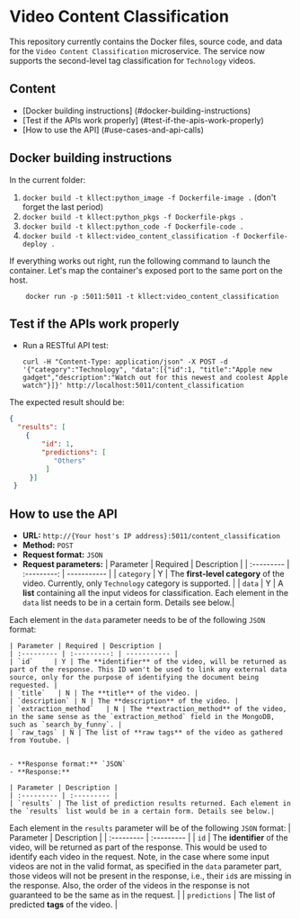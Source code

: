 # Video Content Classification


This repository currently contains the Docker files, source code, and data for the `Video Content Classification` microservice. The service now supports the second-level tag classification for `Technology` videos.


## Content
* [Docker building instructions] (#docker-building-instructions)
* [Test if the APIs work properly] (#test-if-the-apis-work-properly)
* [How to use the API] (#use-cases-and-api-calls)


## Docker building instructions

In the current folder:

1. `docker build -t kllect:python_image -f Dockerfile-image .` (don't forget the last period)
2. `docker build -t kllect:python_pkgs -f Dockerfile-pkgs .`
3. `docker build -t kllect:python_code -f Dockerfile-code .`
4. `docker build -t kllect:video_content_classification -f Dockerfile-deploy .`



If everything works out right, run the following command to launch the container. Let's map the container's exposed port to the same port on the host.

        docker run -p :5011:5011 -t kllect:video_content_classification



## Test if the APIs work properly
* Run a RESTful API test:
  
   ```
   curl -H "Content-Type: application/json" -X POST -d '{"category":"Technology", "data":[{"id":1, "title":"Apple new gadget","description":"Watch out for this newest and coolest Apple watch"}]}' http://localhost:5011/content_classification
   ```

The expected result should be:
   ```json
   {
     "results": [
       {
           "id": 1, 
           "predictions": [
              "Others"
            ]
    	}]
    }
   ```


## How to use the API
  - **URL:** `http://{Your host's IP address}:5011/content_classification`
  - **Method:** `POST`
  - **Request format:** `JSON`
  - **Request parameters:**
    | Parameter | Required | Description |
    | :--------- | :---------: | ----------- |
    | `category`     | Y | The **first-level category** of the video. Currently, only `Technology` category is supported. |
    | `data`   | Y | A **list** containing all the input videos for classification. Each element in the `data` list needs to be in a certain form. Details see below.|


  Each element in the `data` parameter needs to be of the following `JSON` format:

    | Parameter | Required | Description |
    | :--------- | :---------: | ----------- |
    | `id`     | Y | The **identifier** of the video, will be returned as part of the response. This ID won't be used to link any external data source, only for the purpose of identifying the document being requested. |
    | `title`   | N | The **title** of the video. |
    | `description` | N | The **description** of the video. |
    | `extraction_method`   | N | The **extraction_method** of the video, in the same sense as the `extraction_method` field in the MongoDB, such as `search_by_funny`. |
    | `raw_tags` | N | The list of **raw tags** of the video as gathered from Youtube. |

    
    - **Response format:** `JSON`
    - **Response:**
    
    | Parameter | Description |
    | :--------- | :--------- |
    | `results` | The list of prediction results returned. Each element in the `results` list would be in a certain form. Details see below.|


  Each element in the `results` parameter will be of the following `JSON` format:
    | Parameter | Description |
    | :--------- | :--------- |
    | `id` | The **identifier** of the video, will be returned as part of the response. This would be used to identify each video in the request. Note, in the case where some input videos are not in the valid format, as specified in the `data` parameter part, those videos will not be present in the response, i.e., their `id`s are missing in the response. Also, the order of the videos in the response is not guaranteed to be the same as in the request. |
    | `predictions` | The list of predicted **tags** of the video. |

